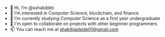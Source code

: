 - 👋 Hi, I’m @sshakibbb
- 👀 I’m interested in Computer Science, blockchain, and finance
- 🌱 I’m currently studying Computer Science as a first year undergraduate
- 💞️ I'm open to collaborate on projects with other beginner programmers
- 📫 You can reach me at shakibjadside01@gmail.com
